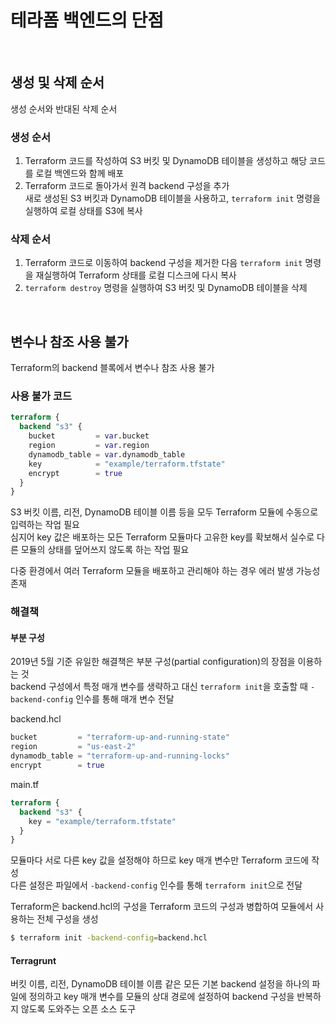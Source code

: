 # 테라폼 백엔드의 단점

<br>

## 생성 및 삭제 순서
생성 순서와 반대된 삭제 순서

### 생성 순서
1. Terraform 코드를 작성하여 S3 버킷 및 DynamoDB 테이블을 생성하고 해당 코드를 로컬 백엔드와 함께 배포
2. Terraform 코드로 돌아가서 원격 backend 구성을 추가  
   새로 생성된 S3 버킷과 DynamoDB 테이블을 사용하고, `terraform init` 명령을 실행하여 로컬 상태를 S3에 복사

### 삭제 순서
1. Terraform 코드로 이동하여 backend 구성을 제거한 다음 `terraform init` 명령을 재실행하여 Terraform 상태를 로컬 디스크에 다시 복사
2. `terraform destroy` 명령을 실행하여 S3 버킷 및 DynamoDB 테이블을 삭제

<br>

## 변수나 참조 사용 불가
Terraform의 backend 블록에서 변수나 참조 사용 불가

### 사용 불가 코드
```terraform
terraform {
  backend "s3" {
    bucket         = var.bucket
    region         = var.region
    dynamodb_table = var.dynamodb_table
    key            = "example/terraform.tfstate"
    encrypt        = true
  }
}
```

S3 버킷 이름, 리전, DynamoDB 테이블 이름 등을 모두 Terraform 모듈에 수동으로 입력하는 작업 필요  
심지어 key 값은 배포하는 모든 Terraform 모듈마다 고유한 key를 확보해서 실수로 다른 모듈의 상태를 덮어쓰지 않도록 하는 작업 필요

다중 환경에서 여러 Terraform 모듈을 배포하고 관리해야 하는 경우 에러 발생 가능성 존재

### 해결책
#### 부분 구성
2019년 5월 기준 유일한 해결책은 부분 구성(partial configuration)의 장점을 이용하는 것  
backend 구성에서 특정 매개 변수를 생략하고 대신 `terraform init`을 호출할 때 `-backend-config` 인수를 통해 매개 변수 전달

backend.hcl  
```terraform
bucket         = "terraform-up-and-running-state"
region         = "us-east-2"
dynamodb_table = "terraform-up-and-running-locks"
encrypt        = true
```

main.tf  
```terraform
terraform {
  backend "s3" {
    key = "example/terraform.tfstate"
  }
}
```

모듈마다 서로 다른 key 값을 설정해야 하므로 key 매개 변수만 Terraform 코드에 작성  
다른 설정은 파일에서 `-backend-config` 인수를 통해 `terraform init`으로 전달

Terraform은 backend.hcl의 구성을 Terraform 코드의 구성과 병합하여 모듈에서 사용하는 전체 구성을 생성  
```bash
$ terraform init -backend-config=backend.hcl
```

#### Terragrunt
버킷 이름, 리전, DynamoDB 테이블 이름 같은 모든 기본 backend 설정을 하나의 파일에 정의하고 key 매개 변수를 모듈의 상대 경로에 설정하여 backend 구성을 반복하지 않도록 도와주는 오픈 소스 도구
